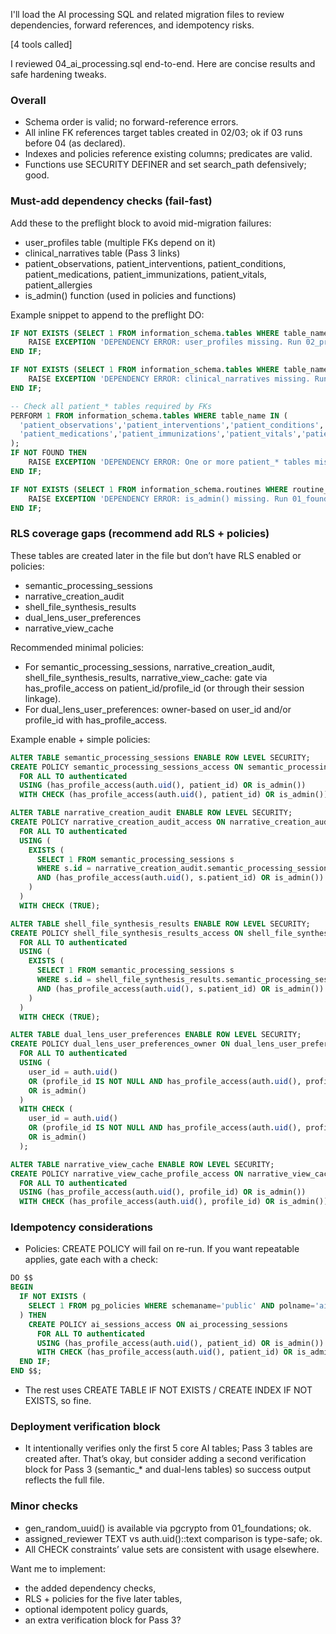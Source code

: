 I'll load the AI processing SQL and related migration files to review dependencies, forward references, and idempotency risks.

[4 tools called]

I reviewed 04_ai_processing.sql end-to-end. Here are concise results and safe hardening tweaks.

### Overall
- Schema order is valid; no forward-reference errors.
- All inline FK references target tables created in 02/03; ok if 03 runs before 04 (as declared).
- Indexes and policies reference existing columns; predicates are valid.
- Functions use SECURITY DEFINER and set search_path defensively; good.

### Must-add dependency checks (fail-fast)
Add these to the preflight block to avoid mid-migration failures:
- user_profiles table (multiple FKs depend on it)
- clinical_narratives table (Pass 3 links)
- patient_observations, patient_interventions, patient_conditions, patient_medications, patient_immunizations, patient_vitals, patient_allergies
- is_admin() function (used in policies and functions)

Example snippet to append to the preflight DO:
```sql
IF NOT EXISTS (SELECT 1 FROM information_schema.tables WHERE table_name = 'user_profiles') THEN
    RAISE EXCEPTION 'DEPENDENCY ERROR: user_profiles missing. Run 02_profiles.sql.';
END IF;

IF NOT EXISTS (SELECT 1 FROM information_schema.tables WHERE table_name = 'clinical_narratives') THEN
    RAISE EXCEPTION 'DEPENDENCY ERROR: clinical_narratives missing. Run 03_clinical_core.sql.';
END IF;

-- Check all patient_* tables required by FKs
PERFORM 1 FROM information_schema.tables WHERE table_name IN (
  'patient_observations','patient_interventions','patient_conditions',
  'patient_medications','patient_immunizations','patient_vitals','patient_allergies'
);
IF NOT FOUND THEN
    RAISE EXCEPTION 'DEPENDENCY ERROR: One or more patient_* tables missing. Run 03_clinical_core.sql.';
END IF;

IF NOT EXISTS (SELECT 1 FROM information_schema.routines WHERE routine_name = 'is_admin') THEN
    RAISE EXCEPTION 'DEPENDENCY ERROR: is_admin() missing. Run 01_foundations.sql.';
END IF;
```

### RLS coverage gaps (recommend add RLS + policies)
These tables are created later in the file but don’t have RLS enabled or policies:
- semantic_processing_sessions
- narrative_creation_audit
- shell_file_synthesis_results
- dual_lens_user_preferences
- narrative_view_cache

Recommended minimal policies:
- For semantic_processing_sessions, narrative_creation_audit, shell_file_synthesis_results, narrative_view_cache: gate via has_profile_access on patient_id/profile_id (or through their session linkage).
- For dual_lens_user_preferences: owner-based on user_id and/or profile_id with has_profile_access.

Example enable + simple policies:
```sql
ALTER TABLE semantic_processing_sessions ENABLE ROW LEVEL SECURITY;
CREATE POLICY semantic_processing_sessions_access ON semantic_processing_sessions
  FOR ALL TO authenticated
  USING (has_profile_access(auth.uid(), patient_id) OR is_admin())
  WITH CHECK (has_profile_access(auth.uid(), patient_id) OR is_admin());

ALTER TABLE narrative_creation_audit ENABLE ROW LEVEL SECURITY;
CREATE POLICY narrative_creation_audit_access ON narrative_creation_audit
  FOR ALL TO authenticated
  USING (
    EXISTS (
      SELECT 1 FROM semantic_processing_sessions s
      WHERE s.id = narrative_creation_audit.semantic_processing_session_id
      AND (has_profile_access(auth.uid(), s.patient_id) OR is_admin())
    )
  )
  WITH CHECK (TRUE);

ALTER TABLE shell_file_synthesis_results ENABLE ROW LEVEL SECURITY;
CREATE POLICY shell_file_synthesis_results_access ON shell_file_synthesis_results
  FOR ALL TO authenticated
  USING (
    EXISTS (
      SELECT 1 FROM semantic_processing_sessions s
      WHERE s.id = shell_file_synthesis_results.semantic_processing_session_id
      AND (has_profile_access(auth.uid(), s.patient_id) OR is_admin())
    )
  )
  WITH CHECK (TRUE);

ALTER TABLE dual_lens_user_preferences ENABLE ROW LEVEL SECURITY;
CREATE POLICY dual_lens_user_preferences_owner ON dual_lens_user_preferences
  FOR ALL TO authenticated
  USING (
    user_id = auth.uid()
    OR (profile_id IS NOT NULL AND has_profile_access(auth.uid(), profile_id))
    OR is_admin()
  )
  WITH CHECK (
    user_id = auth.uid()
    OR (profile_id IS NOT NULL AND has_profile_access(auth.uid(), profile_id))
    OR is_admin()
  );

ALTER TABLE narrative_view_cache ENABLE ROW LEVEL SECURITY;
CREATE POLICY narrative_view_cache_profile_access ON narrative_view_cache
  FOR ALL TO authenticated
  USING (has_profile_access(auth.uid(), profile_id) OR is_admin())
  WITH CHECK (has_profile_access(auth.uid(), profile_id) OR is_admin());
```

### Idempotency considerations
- Policies: CREATE POLICY will fail on re-run. If you want repeatable applies, gate each with a check:
```sql
DO $$
BEGIN
  IF NOT EXISTS (
    SELECT 1 FROM pg_policies WHERE schemaname='public' AND polname='ai_sessions_access'
  ) THEN
    CREATE POLICY ai_sessions_access ON ai_processing_sessions
      FOR ALL TO authenticated
      USING (has_profile_access(auth.uid(), patient_id) OR is_admin())
      WITH CHECK (has_profile_access(auth.uid(), patient_id) OR is_admin());
  END IF;
END $$;
```
- The rest uses CREATE TABLE IF NOT EXISTS / CREATE INDEX IF NOT EXISTS, so fine.

### Deployment verification block
- It intentionally verifies only the first 5 core AI tables; Pass 3 tables are created after. That’s okay, but consider adding a second verification block for Pass 3 (semantic_* and dual-lens tables) so success output reflects the full file.

### Minor checks
- gen_random_uuid() is available via pgcrypto from 01_foundations; ok.
- assigned_reviewer TEXT vs auth.uid()::text comparison is type-safe; ok.
- All CHECK constraints’ value sets are consistent with usage elsewhere.

Want me to implement:
- the added dependency checks,
- RLS + policies for the five later tables,
- optional idempotent policy guards,
- an extra verification block for Pass 3?